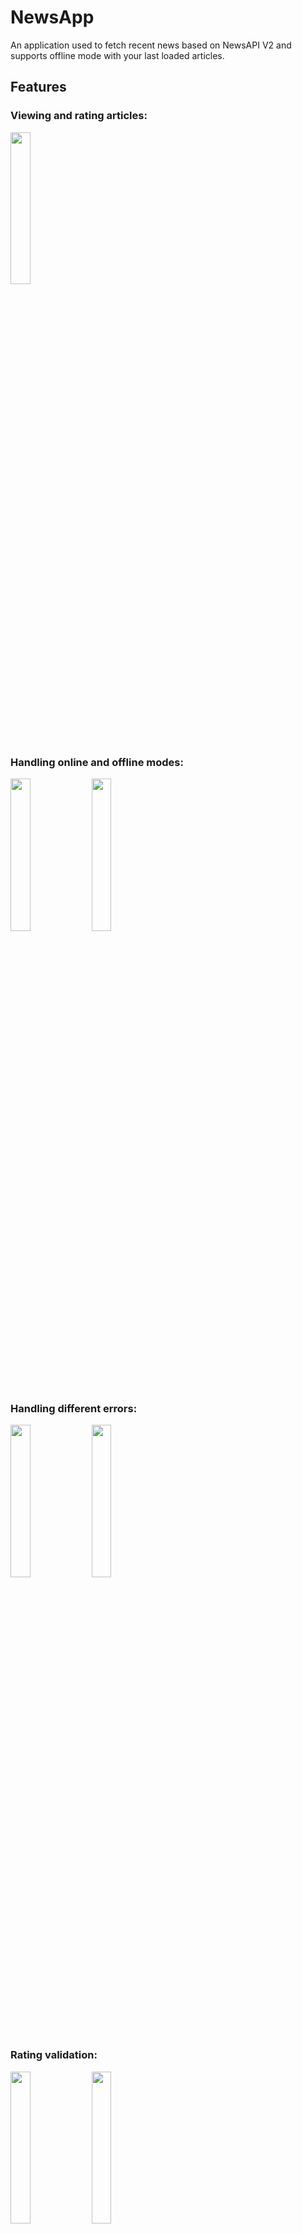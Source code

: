 # NewsApp

An application used to fetch recent news based on NewsAPI V2 and supports offline mode with your last loaded articles.

## Features

### Viewing and rating articles:
<img width=25% src=https://github.com/AhmedNafie/NewsApp/assets/101005449/3a7e874f-391c-42cb-95d4-cc15f5b3c7cf>

### Handling online and offline modes:
<img width=25% src=https://github.com/AhmedNafie/NewsApp/assets/101005449/8b8c96eb-b713-4396-9d9d-4e7089a6af9a>
<img width=25% src=https://github.com/AhmedNafie/NewsApp/assets/101005449/313ff4b0-ac11-40a1-8e77-0623cc21dcd0>

### Handling different errors:
<img width=25% src=https://github.com/AhmedNafie/NewsApp/assets/101005449/726925b8-e81f-4a61-968e-c54aa684c1ba>
<img width=25% src=https://github.com/AhmedNafie/NewsApp/assets/101005449/d4bc18aa-d58f-4afa-9e9f-f9720c537de3>

### Rating validation:
<img width=25% src=https://github.com/AhmedNafie/NewsApp/assets/101005449/c8aed022-4a1e-4298-a896-aeb95a7c37bb>
<img width=25% src=https://github.com/AhmedNafie/NewsApp/assets/101005449/8b468985-64a2-4f77-8c53-3f8e754354cd>


## Technologies used

### Dependency Manager: _Swift Package Manager_
### Dependencies: _IQKeyboardManagerSwift_
### Architecture: _MVC_
### Design Patterns: _Singleton_
### Notes:
 * Using `Reachability` to check network status.
 * Using `CoreData` for data persistence.
 * Prefer strongly typed values by:
    * Using `Constants` enum to hold all the constants in the app.
    * `UITableView` extensions to register and dequeue cells.
